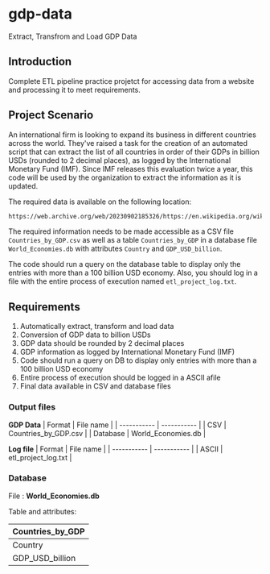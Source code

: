 # gdp-data
Extract, Transfrom and Load GDP Data

## Introduction
Complete ETL pipeline practice projetct for accessing data from a website and processing it to meet requirements.

## Project Scenario
An international firm is looking to expand its business in different countries across the world. They've raised a task for the creation of an automated script that can extract the list of all countries in order of their GDPs in billion USDs (rounded to 2 decimal places), as logged by the International Monetary Fund (IMF). Since IMF releases this evaluation twice a year, this code will be used by the organization to extract the information as it is updated.

The required data is available on the following location:

```html
https://web.archive.org/web/20230902185326/https://en.wikipedia.org/wiki/List_of_countries_by_GDP_%28nominal%29
```

The required information needs to be made accessible as a CSV file `Countries_by_GDP.csv` as well as a table `Countries_by_GDP` in a database file `World_Economies.db` with attributes `Country` and `GDP_USD_billion`.

The code should run a query on the database table to display only the entries with more than a 100 billion USD economy. Also, you should log in a file with the entire process of execution named `etl_project_log.txt`.

## Requirements
1. Automatically extract, transform and load data
2. Conversion of GDP data to billion USDs
3. GDP data should be rounded by 2 decimal places
4. GDP information as logged by International Monetary Fund (IMF)
5. Code should run a query on DB to display only entries with more than a 100 billion USD economy
6. Entire process of execution should be logged in a ASCII afile
7. Final data available in CSV and database files

### Output files

**GDP Data**
| Format | File name |
| ----------- | ----------- |
| CSV | Countries_by_GDP.csv |
| Database | World_Economies.db |

**Log file**
| Format | File name |
| ----------- | ----------- |
| ASCII | etl_project_log.txt |

### Database 

File : 
**World_Economies.db**

Table and attributes:

| Countries_by_GDP |
| ----------- |
| Country |
| GDP_USD_billion  |
